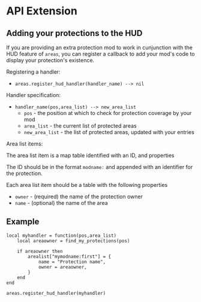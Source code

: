 # API Extension

Adding your protections to the HUD
----------------------------------

If you are providing an extra protection mod to work in cunjunction with the
HUD feature of `areas`, you can register a callback to add your mod's code to
display your protection's existence.

Registering a handler:

* `areas.register_hud_handler(handler_name) --> nil`

Handler specification:

* `handler_name(pos,area_list) --> new_area_list`
	* `pos` - the position at which to check for protection coverage by your mod
	* `area_list` - the current list of protected areas
	* `new_area_list` - the list of protected areas, updated with your entries

Area list items:

The area list item is a map table identified with an ID, and properties

The ID should be in the format `modname:` and appended with an identifier for the protection.

Each area list item should be a table with the following properties

* `owner` - (required) the name of the protection owner
* `name` - (optional) the name of the area

Example
-------

	local myhandler = function(pos,area_list)
		local areaowner = find_my_protections(pos)

		if areaowner then
			arealist["mymodname:first"] = {
				name = "Protection name",
				owner = areaowner, 
			}
		end
	end

	areas.register_hud_handler(myhandler)

